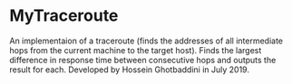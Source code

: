 # MyTraceroute
An implementaion of a traceroute (finds the addresses of all intermediate hops from the current machine to the target host). Finds the largest difference in response time between consecutive hops and outputs the result for each. Developed by Hossein Ghotbaddini in July 2019.
